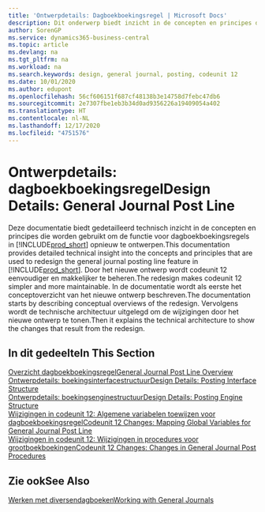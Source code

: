 ```yaml
---
title: 'Ontwerpdetails: Dagboekboekingsregel | Microsoft Docs'
description: Dit onderwerp biedt inzicht in de concepten en principes die worden gebruikt om de functie voor dagboekboekingsregels in Business Central opnieuw te ontwerpen.
author: SorenGP
ms.service: dynamics365-business-central
ms.topic: article
ms.devlang: na
ms.tgt_pltfrm: na
ms.workload: na
ms.search.keywords: design, general journal, posting, codeunit 12
ms.date: 10/01/2020
ms.author: edupont
ms.openlocfilehash: 56cf606151f687cf48138b3e14758d7febc47db6
ms.sourcegitcommit: 2e7307fbe1eb3b34d0ad9356226a19409054a402
ms.translationtype: HT
ms.contentlocale: nl-NL
ms.lasthandoff: 12/17/2020
ms.locfileid: "4751576"
---
```

# <a name="design-details-general-journal-post-line"></a><span data-ttu-id="a2f37-103">Ontwerpdetails: dagboekboekingsregel</span><span class="sxs-lookup"><span data-stu-id="a2f37-103">Design Details: General Journal Post Line</span></span>
<span data-ttu-id="a2f37-104">Deze documentatie biedt gedetailleerd technisch inzicht in de concepten en principes die worden gebruikt om de functie voor dagboekboekingsregels in [!INCLUDE[prod_short](includes/prod_short.md)] opnieuw te ontwerpen.</span><span class="sxs-lookup"><span data-stu-id="a2f37-104">This documentation provides detailed technical insight into the concepts and principles that are used to redesign the general journal posting line feature in [!INCLUDE[prod_short](includes/prod_short.md)].</span></span> <span data-ttu-id="a2f37-105">Door het nieuwe ontwerp wordt codeunit 12 eenvoudiger en makkelijker te beheren.</span><span class="sxs-lookup"><span data-stu-id="a2f37-105">The redesign makes codeunit 12 simpler and more maintainable.</span></span> <span data-ttu-id="a2f37-106">In de documentatie wordt als eerste het conceptoverzicht van het nieuwe ontwerp beschreven.</span><span class="sxs-lookup"><span data-stu-id="a2f37-106">The documentation starts by describing conceptual overviews of the redesign.</span></span> <span data-ttu-id="a2f37-107">Vervolgens wordt de technische architectuur uitgelegd om de wijzigingen door het nieuwe ontwerp te tonen.</span><span class="sxs-lookup"><span data-stu-id="a2f37-107">Then it explains the technical architecture to show the changes that result from the redesign.</span></span>  

## <a name="in-this-section"></a><span data-ttu-id="a2f37-108">In dit gedeelte</span><span class="sxs-lookup"><span data-stu-id="a2f37-108">In This Section</span></span>  
[<span data-ttu-id="a2f37-109">Overzicht dagboekboekingsregel</span><span class="sxs-lookup"><span data-stu-id="a2f37-109">General Journal Post Line Overview</span></span>](design-details-general-journal-post-line-overview.md)  
[<span data-ttu-id="a2f37-110">Ontwerpdetails: boekingsinterfacestructuur</span><span class="sxs-lookup"><span data-stu-id="a2f37-110">Design Details: Posting Interface Structure</span></span>](design-details-posting-interface-structure.md)  
[<span data-ttu-id="a2f37-111">Ontwerpdetails: boekingsenginestructuur</span><span class="sxs-lookup"><span data-stu-id="a2f37-111">Design Details: Posting Engine Structure</span></span>](design-details-posting-engine-structure.md)  
[<span data-ttu-id="a2f37-112">Wijzigingen in codeunit 12: Algemene variabelen toewijzen voor dagboekboekingsregel</span><span class="sxs-lookup"><span data-stu-id="a2f37-112">Codeunit 12 Changes: Mapping Global Variables for General Journal Post Line</span></span>](design-details-codeunit-12-changes-mapping-global-variables-for-general-journal-post-line.md)  
[<span data-ttu-id="a2f37-113">Wijzigingen in codeunit 12: Wijzigingen in procedures voor grootboekboekingen</span><span class="sxs-lookup"><span data-stu-id="a2f37-113">Codeunit 12 Changes: Changes in General Journal Post Procedures</span></span>](design-details-codeunit-12-changes-changes-in-general-journal-post-procedures.md)  

## <a name="see-also"></a><span data-ttu-id="a2f37-114">Zie ook</span><span class="sxs-lookup"><span data-stu-id="a2f37-114">See Also</span></span>  
[<span data-ttu-id="a2f37-115">Werken met diversendagboeken</span><span class="sxs-lookup"><span data-stu-id="a2f37-115">Working with General Journals</span></span>](ui-work-general-journals.md)
